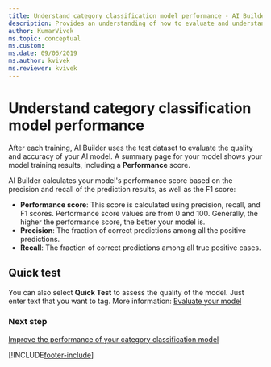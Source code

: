```yaml
---
title: Understand category classification model performance - AI Builder | Microsoft Docs
description: Provides an understanding of how to evaluate and understand category classification model performance
author: KumarVivek
ms.topic: conceptual
ms.custom: 
ms.date: 09/06/2019
ms.author: kvivek 
ms.reviewer: kvivek
---
```


# Understand category classification model performance

After each training, AI Builder uses the test dataset to evaluate the quality and accuracy of your AI model. A summary page for your model shows your model training results, including a **Performance** score.

AI Builder calculates your model's performance score based on the precision and recall of the prediction results, as well as the F1 score:

- **Performance score**: This score is calculated using precision, recall, and F1 scores. Performance score values are from 0 and 100. Generally, the higher the performance score, the better your model is.
- **Precision**: The fraction of correct predictions among all the positive predictions.
- **Recall**: The fraction of correct predictions among all true positive cases.

## Quick test

You can also select **Quick Test** to assess the quality of the model. Just enter text that you want to tag.  More information: [Evaluate your model](manage-model.md#evaluate-your-model)

### Next step

[Improve the performance of your category classification model](improve-text-classification-performance.md)


[!INCLUDE[footer-include](includes/footer-banner.md)]